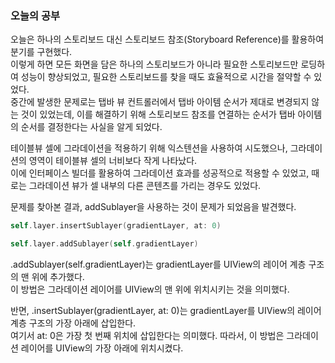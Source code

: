 ### 오늘의 공부

오늘은 하나의 스토리보드 대신 스토리보드 참조(Storyboard Reference)를 활용하여 분기를 구현했다.<br>
이렇게 하면 모든 화면을 담은 하나의 스토리보드가 아니라 필요한 스토리보드만 로딩하여 성능이 향상되었고, 필요한 스토리보드를 찾을 때도 효율적으로 시간을 절약할 수 있었다.<br>
중간에 발생한 문제로는 탭바 뷰 컨트롤러에서 탭바 아이템 순서가 제대로 변경되지 않는 것이 있었는데, 이를 해결하기 위해 스토리보드 참조를 연결하는 순서가 탭바 아이템의 순서를 결정한다는 사실을 알게 되었다.<br>

테이블뷰 셀에 그라데이션을 적용하기 위해 익스텐션을 사용하여 시도했으나, 그라데이션의 영역이 테이블뷰 셀의 너비보다 작게 나타났다.<br>
이에 인터페이스 빌더를 활용하여 그라데이션 효과를 성공적으로 적용할 수 있었고, 때로는 그라데이션 뷰가 셀 내부의 다른 콘텐츠를 가리는 경우도 있었다.<br>

문제를 찾아본 결과, addSublayer을 사용하는 것이 문제가 되었음을 발견했다.<br>

```swift
self.layer.insertSublayer(gradientLayer, at: 0)

self.layer.addSublayer(self.gradientLayer)
```

.addSublayer(self.gradientLayer)는 gradientLayer를 UIView의 레이어 계층 구조의 맨 위에 추가했다.<br>
이 방법은 그라데이션 레이어를 UIView의 맨 위에 위치시키는 것을 의미했다.<br>

반면, .insertSublayer(gradientLayer, at: 0)는 gradientLayer를 UIView의 레이어 계층 구조의 가장 아래에 삽입한다.<br>
여기서 at: 0은 가장 첫 번째 위치에 삽입한다는 의미했다. 따라서, 이 방법은 그라데이션 레이어를 UIView의 가장 아래에 위치시켰다.<br>


